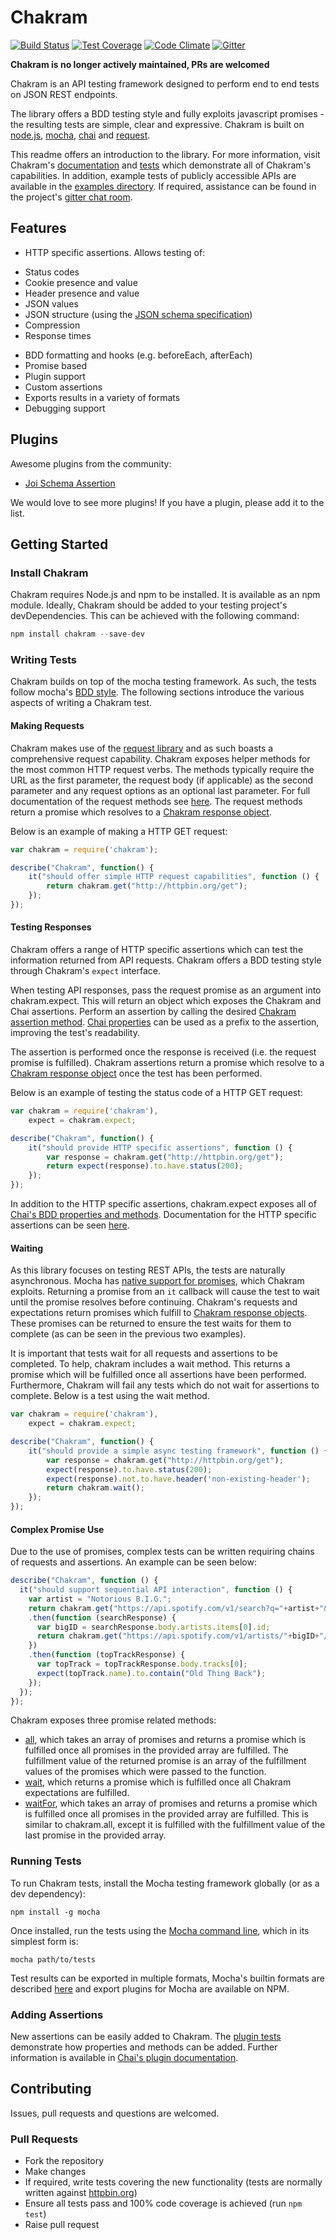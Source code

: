 # Chakram

[![Build Status](https://travis-ci.org/dareid/chakram.svg?branch=master)](https://travis-ci.org/dareid/chakram) [![Test Coverage](https://codeclimate.com/github/dareid/chakram/badges/coverage.svg)](https://codeclimate.com/github/dareid/chakram) [![Code Climate](https://codeclimate.com/github/dareid/chakram/badges/gpa.svg)](https://codeclimate.com/github/dareid/chakram) [![Gitter](https://img.shields.io/badge/gitter-join%20chat-brightgreen.svg)](https://gitter.im/dareid/chakram)

**Chakram is no longer actively maintained, PRs are welcomed**

Chakram is an API testing framework designed to perform end to end tests on JSON REST endpoints.

The library offers a BDD testing style and fully exploits javascript promises - the resulting tests are simple, clear and expressive. Chakram is built on [node.js](https://nodejs.org/), [mocha](http://mochajs.org/), [chai](http://chaijs.com/) and [request](https://github.com/request/request).

This readme offers an introduction to the library. For more information, visit Chakram's [documentation](http://dareid.github.io/chakram/) and [tests](https://github.com/dareid/chakram/tree/master/test) which demonstrate all of Chakram's capabilities. In addition, example tests of publicly accessible APIs are available in the [examples directory](https://github.com/dareid/chakram/tree/master/examples). If required, assistance can be found in the project's [gitter chat room](https://gitter.im/dareid/chakram).

## Features
 - HTTP specific assertions. Allows testing of:
  + Status codes
  + Cookie presence and value
  + Header presence and value
  + JSON values
  + JSON structure (using the [JSON schema specification](http://json-schema.org/documentation.html))
  + Compression
  + Response times

- BDD formatting and hooks (e.g. beforeEach, afterEach)
- Promise based
- Plugin support
- Custom assertions
- Exports results in a variety of formats
- Debugging support

## Plugins
Awesome plugins from the community:
 - [Joi Schema Assertion](https://github.com/roberto/chakram-joi)

We would love to see more plugins! If you have a plugin, please add it to the list.

## Getting Started

### Install Chakram
Chakram requires Node.js and npm to be installed. It is available as an npm module. Ideally, Chakram should be added to your testing project's devDependencies. This can be achieved with the following command:
```js
npm install chakram --save-dev
```

### Writing Tests

Chakram builds on top of the mocha testing framework.  As such, the tests follow mocha's [BDD style](http://mochajs.org/#getting-started). The following sections introduce the various aspects of writing a Chakram test.

#### Making Requests

Chakram makes use of the [request library](https://github.com/request/request) and as such boasts a comprehensive request capability. Chakram exposes helper methods for the most common HTTP request verbs. The methods typically require the URL as the first parameter, the request body (if applicable) as the second parameter and any request options as an optional last parameter. For full documentation of the request methods see [here](http://dareid.github.io/chakram/jsdoc/module-chakram.html). The request methods return a promise which resolves to a [Chakram response object](http://dareid.github.io/chakram/jsdoc/global.html#ChakramResponse).

Below is an example of making a HTTP GET request:
```js
var chakram = require('chakram');

describe("Chakram", function() {
    it("should offer simple HTTP request capabilities", function () {
        return chakram.get("http://httpbin.org/get");
    });
});
```

#### Testing Responses

Chakram offers a range of HTTP specific assertions which can test the information returned from API requests. Chakram offers a BDD testing style through Chakram's `expect` interface.

When testing API responses, pass the request promise as an argument into chakram.expect. This will return an object which exposes the Chakram and Chai assertions. Perform an assertion by calling the desired [Chakram assertion method](http://dareid.github.io/chakram/jsdoc/module-chakram-expectation.html). [Chai properties](http://chaijs.com/api/bdd/) can be used as a prefix to the assertion, improving the test's readability.

The assertion is performed once the response is received (i.e. the request promise is fulfilled). Chakram assertions return a promise which resolve to a [Chakram response object](http://dareid.github.io/chakram/jsdoc/global.html#ChakramResponse) once the test has been performed.

Below is an example of testing the status code of a HTTP GET request:
```js
var chakram = require('chakram'),
    expect = chakram.expect;

describe("Chakram", function() {
    it("should provide HTTP specific assertions", function () {
        var response = chakram.get("http://httpbin.org/get");
        return expect(response).to.have.status(200);
    });
});
```

In addition to the HTTP specific assertions, chakram.expect exposes all of [Chai's BDD properties and methods](http://chaijs.com/api/bdd/). Documentation for the HTTP specific assertions can be seen [here](http://dareid.github.io/chakram/jsdoc/module-chakram-expectation.html).

#### Waiting

As this library focuses on testing REST APIs, the tests are naturally asynchronous. Mocha has [native support for promises](http://mochajs.org/#asynchronous-code), which Chakram exploits. Returning a promise from an `it` callback will cause the test to wait until the promise resolves before continuing. Chakram's requests and expectations return promises which fulfill to [Chakram response objects](http://dareid.github.io/chakram/jsdoc/global.html#ChakramResponse). These promises can be returned to ensure the test waits for them to complete (as can be seen in the previous two examples).

It is important that tests wait for all requests and assertions to be completed. To help, chakram includes a wait method. This returns a promise which will be fulfilled once all assertions have been performed. Furthermore, Chakram will fail any tests which do not wait for assertions to complete. Below is a test using the wait method.

```js
var chakram = require('chakram'),
    expect = chakram.expect;

describe("Chakram", function() {
    it("should provide a simple async testing framework", function () {
        var response = chakram.get("http://httpbin.org/get");
        expect(response).to.have.status(200);
        expect(response).not.to.have.header('non-existing-header');
        return chakram.wait();
    });
});
```

#### Complex Promise Use

Due to the use of promises, complex tests can be written requiring chains of requests and assertions. An example can be seen below:

```js
describe("Chakram", function () {
  it("should support sequential API interaction", function () {
    var artist = "Notorious B.I.G.";
    return chakram.get("https://api.spotify.com/v1/search?q="+artist+"&type=artist")
    .then(function (searchResponse) {
      var bigID = searchResponse.body.artists.items[0].id;
      return chakram.get("https://api.spotify.com/v1/artists/"+bigID+"/top-tracks?country=GB");
    })
    .then(function (topTrackResponse) {
      var topTrack = topTrackResponse.body.tracks[0];
      expect(topTrack.name).to.contain("Old Thing Back");
    });
  });
});
```

Chakram exposes three promise related methods:
 - [all](http://dareid.github.io/chakram/jsdoc/module-chakram.html#.all), which takes an array of promises and returns a promise which is fulfilled once all promises in the provided array are fulfilled. The fulfillment value of the returned promise is an array of the fulfillment values of the promises which were passed to the function.
 - [wait](http://dareid.github.io/chakram/jsdoc/module-chakram.html#.wait), which returns a promise which is fulfilled once all Chakram expectations are fulfilled.
 - [waitFor](http://dareid.github.io/chakram/jsdoc/module-chakram.html#.waitFor), which takes an array of promises and returns a promise which is fulfilled once all promises in the provided array are fulfilled.  This is similar to chakram.all, except it is fulfilled with the fulfillment value of the last promise in the provided array.

### Running Tests
To run Chakram tests, install the Mocha testing framework globally (or as a dev dependency):
```
npm install -g mocha
```
Once installed, run the tests using the [Mocha command line](http://mochajs.org/#usage), which in its simplest form is:
```
mocha path/to/tests
```
Test results can be exported in multiple formats, Mocha's builtin formats are described [here](http://mochajs.org/#reporters) and export plugins for Mocha are available on NPM.

### Adding Assertions

New assertions can be easily added to Chakram. The [plugin tests](https://github.com/dareid/chakram/blob/master/test/core/plugins.js) demonstrate how properties and methods can be added. Further information is available in [Chai's plugin documentation](http://chaijs.com/guide/plugins/).

## Contributing
Issues, pull requests and questions are welcomed.

### Pull Requests

 - Fork the repository
 - Make changes
 - If required, write tests covering the new functionality (tests are normally written against [httpbin.org](http://httpbin.org/))
 - Ensure all tests pass and 100% code coverage is achieved (run `npm test`)
 - Raise pull request
